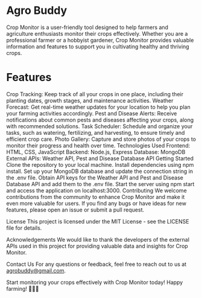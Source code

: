 # Agro Buddy
Crop Monitor is a user-friendly tool designed to help farmers and agriculture enthusiasts monitor their crops effectively. Whether you are a professional farmer or a hobbyist gardener, Crop Monitor provides valuable information and features to support you in cultivating healthy and thriving crops.

# Features
Crop Tracking: Keep track of all your crops in one place, including their planting dates, growth stages, and maintenance activities. Weather Forecast: Get real-time weather updates for your location to help you plan your farming activities accordingly. Pest and Disease Alerts: Receive notifications about common pests and diseases affecting your crops, along with recommended solutions. Task Scheduler: Schedule and organize your tasks, such as watering, fertilizing, and harvesting, to ensure timely and efficient crop care. Photo Gallery: Capture and store photos of your crops to monitor their progress and health over time. Technologies Used Frontend: HTML, CSS, JavaScript Backend: Node.js, Express Database: MongoDB External APIs: Weather API, Pest and Disease Database API Getting Started Clone the repository to your local machine. Install dependencies using npm install. Set up your MongoDB database and update the connection string in the .env file. Obtain API keys for the Weather API and Pest and Disease Database API and add them to the .env file. Start the server using npm start and access the application on localhost:3000. Contributing We welcome contributions from the community to enhance Crop Monitor and make it even more valuable for users. If you find any bugs or have ideas for new features, please open an issue or submit a pull request.

License This project is licensed under the MIT License - see the LICENSE file for details.

Acknowledgements We would like to thank the developers of the external APIs used in this project for providing valuable data and insights for Crop Monitor.

Contact Us For any questions or feedback, feel free to reach out to us at agrobuddy@gmail.com.

Start monitoring your crops effectively with Crop Monitor today! Happy farming! 🌱🌾🚜
